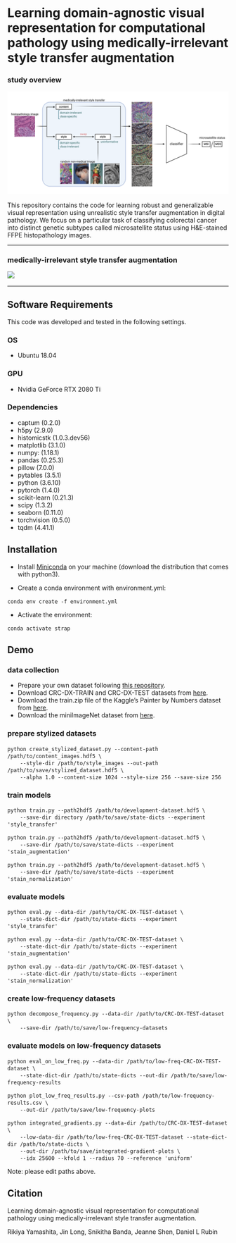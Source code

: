 # Learning domain-agnostic visual representation for computational pathology using medically-irrelevant style transfer augmentation  
  
### study overview  
![](images/graphical_abstract.png)  
  
This repository contains the code for learning robust and generalizable visual representation using unrealistic style transfer augmentation in digital pathology. We focus on a particular task of classifying colorectal cancer into distinct genetic subtypes called microsatellite status using H&E-stained FFPE histopathology images.  
  
---  
  
### medically-irrelevant style transfer augmentation  
![](images/sample_style_transfer.png)  
  
---  
  
## Software Requirements  
This code was developed and tested in the following settings.  
### OS  
- Ubuntu 18.04  
### GPU  
- Nvidia GeForce RTX 2080 Ti  
### Dependencies  
- captum (0.2.0)  
- h5py (2.9.0)  
- histomicstk (1.0.3.dev56)  
- matplotlib (3.1.0)  
- numpy: (1.18.1)  
- pandas (0.25.3)  
- pillow (7.0.0)  
- pytables (3.5.1)  
- python (3.6.10)  
- pytorch (1.4.0)  
- scikit-learn (0.21.3)  
- scipy (1.3.2)  
- seaborn (0.11.0)  
- torchvision (0.5.0)  
- tqdm (4.41.1)  

## Installation  
- Install [Miniconda](https://docs.conda.io/en/latest/miniconda.html#linux-installers) on your machine (download the distribution that comes with python3).  
  
- Create a conda environment with environment.yml:
```
conda env create -f environment.yml
```  
- Activate the environment:
```
conda activate strap
```
  
## Demo  
### data collection  
- Prepare your own dataset following [this repository](https://github.com/rikiyay/MSINet).
- Download CRC-DX-TRAIN and CRC-DX-TEST datasets from [here](http://doi.org/10.5281/zenodo.2530835).  
- Download the train.zip file of the Kaggle’s Painter by Numbers dataset from [here](https://www.kaggle.com/c/painter-by-numbers/data).  
- Download the miniImageNet dataset from [here](https://drive.google.com/file/d/0B3Irx3uQNoBMQ1FlNXJsZUdYWEE/view).  
  
### prepare stylized datasets  
```
python create_stylized_dataset.py --content-path /path/to/content_images.hdf5 \
    --style-dir /path/to/style_images --out-path /path/to/save/stylized_dataset.hdf5 \
    --alpha 1.0 --content-size 1024 --style-size 256 --save-size 256  
```
  
### train models  
```
python train.py --path2hdf5 /path/to/development-dataset.hdf5 \
    --save-dir directory /path/to/save/state-dicts --experiment 'style_transfer'  
```
```
python train.py --path2hdf5 /path/to/development-dataset.hdf5 \
    --save-dir /path/to/save/state-dicts --experiment 'stain_augmentation'  
```
```
python train.py --path2hdf5 /path/to/development-dataset.hdf5 \
    --save-dir /path/to/save/state-dicts --experiment 'stain_normalization'  
```

### evaluate models  
```
python eval.py --data-dir /path/to/CRC-DX-TEST-dataset \
    --state-dict-dir /path/to/state-dicts --experiment 'style_transfer'  
```
```
python eval.py --data-dir /path/to/CRC-DX-TEST-dataset \
    --state-dict-dir /path/to/state-dicts --experiment 'stain_augmentation'  
```
```
python eval.py --data-dir /path/to/CRC-DX-TEST-dataset \
    --state-dict-dir /path/to/state-dicts --experiment 'stain_normalization'  
```
    
### create low-frequency datasets  
```
python decompose_frequency.py --data-dir /path/to/CRC-DX-TEST-dataset \
    --save-dir /path/to/save/low-frequency-datasets  
```

### evaluate models on low-frequency datasets  
```
python eval_on_low_freq.py --data-dir /path/to/low-freq-CRC-DX-TEST-dataset \
    --state-dict-dir /path/to/state-dicts --out-dir /path/to/save/low-frequency-results  
```
```
python plot_low_freq_results.py --csv-path /path/to/low-frequency-results.csv \
    --out-dir /path/to/save/low-frequency-plots  
```
```
python integrated_gradients.py --data-dir /path/to/CRC-DX-TEST-dataset \
    --low-data-dir /path/to/low-freq-CRC-DX-TEST-dataset --state-dict-dir /path/to/state-dicts \
    --out-dir /path/to/save/integrated-gradient-plots \
    --idx 25600 --kfold 1 --radius 70 --reference 'uniform'  
```

Note: please edit paths above.  
  
## Citation  
Learning domain-agnostic visual representation for computational pathology using medically-irrelevant style transfer augmentation.  
  
Rikiya Yamashita, Jin Long, Snikitha Banda, Jeanne Shen, Daniel L Rubin  